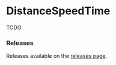 # DistanceSpeedTime

TODO

### Releases

Releases available on the [releases page](https://github.com/inventor02/DistanceSpeedTime).
